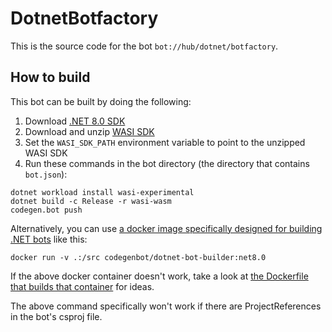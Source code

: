 # DotnetBotfactory

This is the source code for the bot `bot://hub/dotnet/botfactory`.

## How to build

This bot can be built by doing the following:

1. Download  [.NET 8.0 SDK](https://dotnet.microsoft.com/en-us/download)
2. Download and unzip [WASI SDK]( )
3. Set the `WASI_SDK_PATH` environment variable to point to the unzipped WASI SDK
4. Run these commands in the bot directory (the directory that contains `bot.json`):

```shell
dotnet workload install wasi-experimental
dotnet build -c Release -r wasi-wasm
codegen.bot push
```

Alternatively, you can use [a docker image specifically designed for building .NET bots](https://hub.docker.com/r/codegenbot/dotnet-bot-builder) like this:

```shell
docker run -v .:/src codegenbot/dotnet-bot-builder:net8.0
```

If the above docker container doesn't work, take a look at [the Dockerfile that builds that container](https://github.com/Codegen-Bot/dotnet-sdk/blob/master/CodegenBot.Builder/Dockerfile) for ideas.

The above command specifically won't work if there are ProjectReferences in the bot's csproj file.
